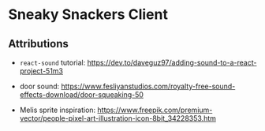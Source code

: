 # Sneaky Snackers Client

## Attributions

* `react-sound` tutorial: https://dev.to/daveguz97/adding-sound-to-a-react-project-51m3

* door sound: https://www.fesliyanstudios.com/royalty-free-sound-effects-download/door-squeaking-50

* Melis sprite inspiration: https://www.freepik.com/premium-vector/people-pixel-art-illustration-icon-8bit_34228353.htm
